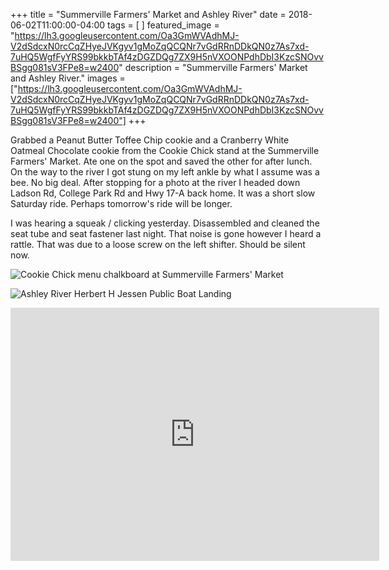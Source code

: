 +++
title =  "Summerville Farmers' Market and Ashley River"
date = 2018-06-02T11:00:00-04:00
tags = [ ]
featured_image = "https://lh3.googleusercontent.com/Oa3GmWVAdhMJ-V2dSdcxN0rcCqZHyeJVKgyv1gMoZqQCQNr7vGdRRnDDkQN0z7As7xd-7uHQ5WgfFyYRS99bkkbTAf4zDGZDQg7ZX9H5nVXOONPdhDbI3KzcSNOvvBSgg081sV3FPe8=w2400"
description = "Summerville Farmers' Market and Ashley River."
images = ["https://lh3.googleusercontent.com/Oa3GmWVAdhMJ-V2dSdcxN0rcCqZHyeJVKgyv1gMoZqQCQNr7vGdRRnDDkQN0z7As7xd-7uHQ5WgfFyYRS99bkkbTAf4zDGZDQg7ZX9H5nVXOONPdhDbI3KzcSNOvvBSgg081sV3FPe8=w2400"]
+++

Grabbed a Peanut Butter Toffee Chip cookie and a Cranberry White Oatmeal Chocolate cookie from the Cookie Chick stand at the Summerville Farmers' Market. Ate one on the spot and saved the other for after lunch. On the way to the river I got stung on my left ankle by what I assume was a bee. No big deal. After stopping for a photo at the river I headed down Ladson Rd, College Park Rd and Hwy 17-A back home. It was a short slow Saturday ride. Perhaps tomorrow's ride will be longer.

I was hearing a squeak / clicking yesterday. Disassembled and cleaned the seat tube and seat fastener last night. That noise is gone however I heard a rattle. That was due to a loose screw on the left shifter. Should be silent now. 

![Cookie Chick menu chalkboard at Summerville Farmers' Market](https://lh3.googleusercontent.com/DSkNZz1xiWL8YQ741VcwcnYAlBopK_EVSmMerRPAdr7Fm7Frx5sPvrFDUIerDgephx_qRjXV2kBrBmFFo2dEeY2hjRFLmbkvyron5fzTF7qkACd7Q6WdHi6iRcF--VC_sZMT7F9qYPw=w2400)

![Ashley River Herbert H Jessen Public Boat Landing  ](https://lh3.googleusercontent.com/5HoOcCj2CK8VDhXBPZqY4ALi4XmRzxznIud6Y1gj1KaWjNK7krWngGj9SYu-AlqbMbSklh6dRHD6IdB3Z90Nbxwl4OVT_qOwW18kdeNpWdL2-TX2Exkb3sCZX_CyhYpb0uLQGitEkEo=w2400)

<iframe height='405' width='590' frameborder='0' allowtransparency='true' scrolling='no' src='https://www.strava.com/activities/1612231869/embed/fee7359326645162146f18a7c04f3787fef01375'></iframe>
